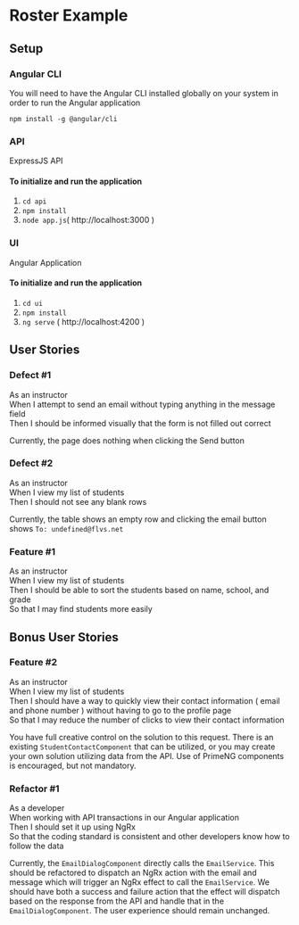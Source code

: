 # Roster Example

## Setup

### Angular CLI
You will need to have the Angular CLI installed globally on your system in order to run the Angular application

`npm install -g @angular/cli`

### API
ExpressJS API
#### To initialize and run the application
1. `cd api`
1. `npm install`
1. `node app.js`( http://localhost:3000 )

### UI
Angular Application
#### To initialize and run the application
1. `cd ui`
1. `npm install`
1. `ng serve` ( http://localhost:4200 )

## User Stories

### Defect #1
As an instructor  
When I attempt to send an email without typing anything in the message field  
Then I should be informed visually that the form is not filled out correct  

Currently, the page does nothing when clicking the Send button

### Defect #2
As an instructor  
When I view my list of students  
Then I should not see any blank rows  

Currently, the table shows an empty row and clicking the email button shows `To: undefined@flvs.net`

### Feature #1
As an instructor  
When I view my list of students  
Then I should be able to sort the students based on name, school, and grade  
So that I may find students more easily  

## Bonus User Stories

### Feature #2
As an instructor  
When I view my list of students  
Then I should have a way to quickly view their contact information ( email and phone number ) without having to go to the profile page  
So that I may reduce the number of clicks to view their contact information 

You have full creative control on the solution to this request. There is an existing `StudentContactComponent` that can be utilized, or you may create your own solution utilizing data from the API. Use of PrimeNG components is encouraged, but not mandatory.

### Refactor #1
As a developer  
When working with API transactions in our Angular application  
Then I should set it up using NgRx  
So that the coding standard is consistent and other developers know how to follow the data  

Currently, the `EmailDialogComponent` directly calls the `EmailService`. This should be refactored to dispatch an NgRx action with the email and message which will trigger an NgRx effect to call the `EmailService`. We should have both a success and failure action that the effect will dispatch based on the response from the API and handle that in the `EmailDialogComponent`. The user experience should remain unchanged.
